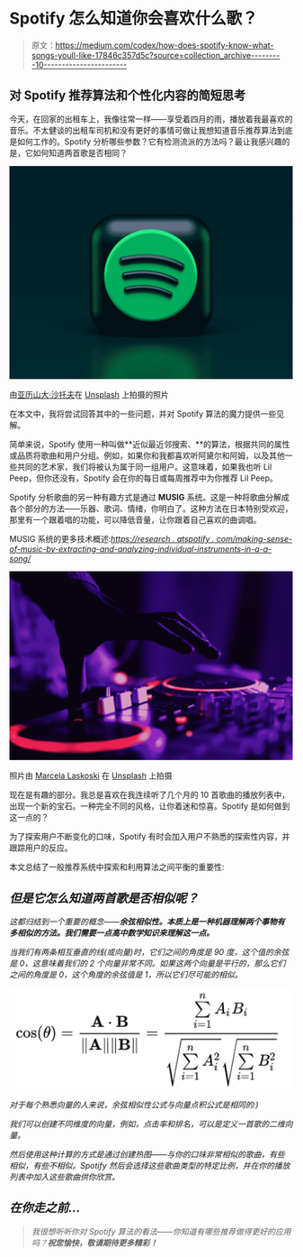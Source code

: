 # Spotify 怎么知道你会喜欢什么歌？

> 原文：<https://medium.com/codex/how-does-spotify-know-what-songs-youll-like-17846c357d5c?source=collection_archive---------10----------------------->

## 对 Spotify 推荐算法和个性化内容的简短思考

今天，在回家的出租车上，我像往常一样——享受着四月的雨，播放着我最喜欢的音乐。不太健谈的出租车司机和没有更好的事情可做让我想知道音乐推荐算法到底是如何工作的。Spotify 分析哪些参数？它有检测流派的方法吗？最让我感兴趣的是，它如何知道两首歌是否相同？

![](img/b3eec636c7c5cff7ae0733ecd02dbea9.png)

由[亚历山大·沙托夫](https://unsplash.com/@alexbemore?utm_source=medium&utm_medium=referral)在 [Unsplash](https://unsplash.com?utm_source=medium&utm_medium=referral) 上拍摄的照片

在本文中，我将尝试回答其中的一些问题，并对 Spotify 算法的魔力提供一些见解。

简单来说，Spotify 使用一种叫做**近似最近邻搜索、**的算法，根据共同的属性或品质将歌曲和用户分组。例如，如果你和我都喜欢听阿黛尔和阿姆，以及其他一些共同的艺术家，我们将被认为属于同一组用户。这意味着，如果我也听 Lil Peep，但你还没有，Spotify 会在你的每日或每周推荐中为你推荐 Lil Peep。

Spotify 分析歌曲的另一种有趣方式是通过 **MUSIG** 系统。这是一种将歌曲分解成各个部分的方法——乐器、歌词、情绪，你明白了。这种方法在日本特别受欢迎，那里有一个跟着唱的功能，可以降低音量，让你跟着自己喜欢的曲调唱。

MUSIG 系统的更多技术概述:[*https://research . atspotify . com/making-sense-of-music-by-extracting-and-analyzing-individual-instruments-in-a-a-song/*](https://research.atspotify.com/making-sense-of-music-by-extracting-and-analyzing-individual-instruments-in-a-song/)

![](img/f2ee6865a8fee1c9fa30c826f446673c.png)

照片由 [Marcela Laskoski](https://unsplash.com/@marcelalaskoski?utm_source=medium&utm_medium=referral) 在 [Unsplash](https://unsplash.com?utm_source=medium&utm_medium=referral) 上拍摄

现在是有趣的部分。我总是喜欢在我连续听了几个月的 10 首歌曲的播放列表中，出现一个新的宝石。一种完全不同的风格，让你着迷和惊喜。Spotify 是如何做到这一点的？

为了探索用户不断变化的口味，Spotify 有时会加入用户不熟悉的探索性内容，并跟踪用户的反应。

本文总结了一般推荐系统中探索和利用算法之间平衡的重要性:[](https://dl.acm.org/doi/10.1145/3240323.3240354)

## *但是它怎么知道两首歌是否相似呢？*

*这都归结到一个重要的概念——**余弦相似性。本质上是一种机器理解两个事物有多相似的方法。我们需要一点高中数学知识来理解这一点。***

*当我们有两条相互垂直的线(或向量)时，它们之间的角度是 90 度，这个值的余弦是 0，这意味着我们的 2 个向量非常不同。如果这两个向量是平行的，那么它们之间的角度是 0，这个角度的余弦值是 1，所以它们尽可能的相似。*

*![](img/fc3d16e888f167fa708bde5ef0fcf67e.png)*

*对于每个熟悉向量的人来说，余弦相似性公式与向量点积公式是相同的:)*

*我们可以创建不同维度的向量，例如，点击率和排名，可以是定义一首歌的二维向量。*

*然后使用这种计算的方式是通过创建热图——与你的口味非常相似的歌曲，有些相似，有些不相似。Spotify 然后会选择这些歌曲类型的特定比例，并在你的播放列表中加入这些歌曲供你欣赏。*

## *在你走之前…*

> *我很想听听你对 Spotify 算法的看法——你知道有哪些推荐做得更好的应用吗？**祝您愉快，敬请期待更多精彩！***